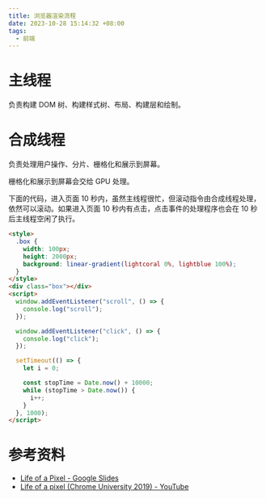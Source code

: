 ```yaml
---
title: 浏览器渲染流程
date: 2023-10-28 15:14:32 +08:00
tags:
  - 前端
---
```


# 主线程

负责构建 DOM 树、构建样式树、布局、构建层和绘制。

# 合成线程

负责处理用户操作、分片、栅格化和展示到屏幕。

栅格化和展示到屏幕会交给 GPU 处理。

下面的代码，进入页面 10 秒内，虽然主线程很忙，但滚动指令由合成线程处理，依然可以滚动。如果进入页面 10 秒内有点击，点击事件的处理程序也会在 10 秒后主线程空闲了执行。

```html
<style>
  .box {
    width: 100px;
    height: 2000px;
    background: linear-gradient(lightcoral 0%, lightblue 100%);
  }
</style>
<div class="box"></div>
<script>
  window.addEventListener("scroll", () => {
    console.log("scroll");
  });

  window.addEventListener("click", () => {
    console.log("click");
  });

  setTimeout(() => {
    let i = 0;

    const stopTime = Date.now() + 10000;
    while (stopTime > Date.now()) {
      i++;
    }
  }, 1000);
</script>
```

# 参考资料

- [Life of a Pixel - Google Slides](https://docs.google.com/presentation/d/1boPxbgNrTU0ddsc144rcXayGA_WF53k96imRH8Mp34Y)
- [Life of a pixel (Chrome University 2019) - YouTube](https://www.youtube.com/watch?v=m-J-tbAlFic)
